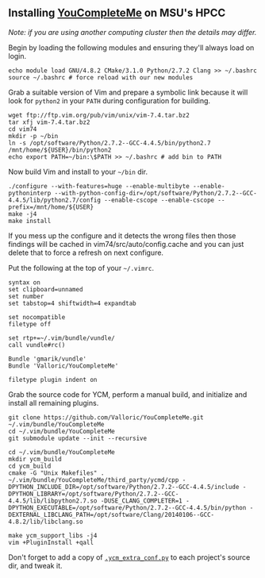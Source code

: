 ## Installing [YouCompleteMe](https://github.com/Valloric/YouCompleteMe) on MSU's HPCC
*Note: if you are using another computing cluster then the details may differ.*

Begin by loading the following modules and ensuring they'll always load on login.

    echo module load GNU/4.8.2 CMake/3.1.0 Python/2.7.2 Clang >> ~/.bashrc
    source ~/.bashrc # force reload with our new modules
Grab a suitable version of Vim and prepare a symbolic link because it will look for `python2` in your `PATH` during configuration for building.

    wget ftp://ftp.vim.org/pub/vim/unix/vim-7.4.tar.bz2
    tar xfj vim-7.4.tar.bz2
    cd vim74
    mkdir -p ~/bin
    ln -s /opt/software/Python/2.7.2--GCC-4.4.5/bin/python2.7 /mnt/home/${USER}/bin/python2
    echo export PATH=~/bin:\$PATH >> ~/.bashrc # add bin to PATH
Now build Vim and install to your `~/bin` dir.

    ./configure --with-features=huge --enable-multibyte --enable-pythoninterp --with-python-config-dir=/opt/software/Python/2.7.2--GCC-4.4.5/lib/python2.7/config --enable-cscope --enable-cscope --prefix=/mnt/home/${USER}
    make -j4
    make install
If you mess up the configure and it detects the wrong files then those findings will be cached in vim74/src/auto/config.cache and you can just delete that to force a refresh on next configure.

Put the following at the top of your `~/.vimrc`.

    syntax on
    set clipboard=unnamed
    set number
    set tabstop=4 shiftwidth=4 expandtab
    
    set nocompatible
    filetype off
    
    set rtp+=~/.vim/bundle/vundle/
    call vundle#rc()
    
    Bundle 'gmarik/vundle'
    Bundle 'Valloric/YouCompleteMe'
    
    filetype plugin indent on
Grab the source code for YCM, perform a manual build, and initialize and install all remaining plugins.

    git clone https://github.com/Valloric/YouCompleteMe.git ~/.vim/bundle/YouCompleteMe
    cd ~/.vim/bundle/YouCompleteMe
    git submodule update --init --recursive
    
    cd ~/.vim/bundle/YouCompleteMe
    mkdir ycm_build
    cd ycm_build
    cmake -G "Unix Makefiles" . ~/.vim/bundle/YouCompleteMe/third_party/ycmd/cpp -DPYTHON_INCLUDE_DIR=/opt/software/Python/2.7.2--GCC-4.4.5/include -DPYTHON_LIBRARY=/opt/software/Python/2.7.2--GCC-4.4.5/lib/libpython2.7.so -DUSE_CLANG_COMPLETER=1 -DPYTHON_EXECUTABLE=/opt/software/Python/2.7.2--GCC-4.4.5/bin/python -DEXTERNAL_LIBCLANG_PATH=/opt/software/Clang/20140106--GCC-4.8.2/lib/libclang.so
    
    make ycm_support_libs -j4
    vim +PluginInstall +qall
Don't forget to add a copy of [`.ycm_extra_conf.py`](https://raw.githubusercontent.com/Valloric/ycmd/master/cpp/ycm/.ycm_extra_conf.py) to each project's source dir, and tweak it.

